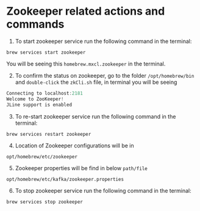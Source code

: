 # Zookeeper related actions and commands

1. To start zookeeper service run the following command in the terminal:

`brew services start zookeeper`

You will be seeing this `homebrew.mxcl.zookeeper` in the terminal.

2. To confirm the status on zookeeper, go to the folder `/opt/homebrew/bin` and `double-click` the `zkCli.sh` file, in terminal you will be seeing

```js
Connecting to localhost:2181
Welcome to ZooKeeper!
JLine support is enabled
```

3. To re-start zookeeper service run the following command in the terminal:

`brew services restart zookeeper`

4. Location of Zookeeper configurations will be in

`opt/homebrew/etc/zookeeper`

5. Zookeeper properties will be find in below `path/file`

`opt/homebrew/etc/kafka/zookeeper.properties`

6. To stop zookeeper service run the following command in the terminal:

`brew services stop zookeeper`
